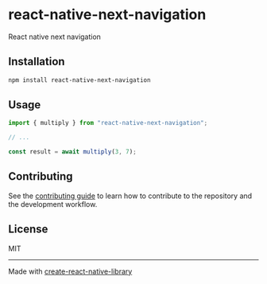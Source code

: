 # react-native-next-navigation
React native next navigation
## Installation

```sh
npm install react-native-next-navigation
```

## Usage

```js
import { multiply } from "react-native-next-navigation";

// ...

const result = await multiply(3, 7);
```

## Contributing

See the [contributing guide](CONTRIBUTING.md) to learn how to contribute to the repository and the development workflow.

## License

MIT

---

Made with [create-react-native-library](https://github.com/callstack/react-native-builder-bob)
